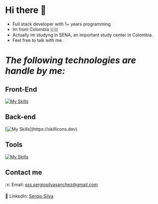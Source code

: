 # Hi there 👋
-  Full stack developer with 1+ years programming
-  Im from Colombia 🇨🇴
-  Actually im studyng in SENA, an important study center in Colombia.
-  Feel free to talk with me.
# *The following technologies are handle by me:*

## Front-End
[![My Skills](https://skillicons.dev/icons?i=vue,js,ts,tailwind,sass,css,html)](https://skillicons.dev)

## Back-end
[![My Skills](https://skillicons.dev/icons?i=laravel,php,mysql,sqlite,postgres,)](https://skillicons.dev)

## Tools
[![My Skills](https://skillicons.dev/icons?i=docker,git,vscode,postman,powershell,linux,vite,gulp,npm,figma)](https://skillicons.dev)

## Contact me

✉️ Email: [sss.sergiosilvasanchez@gmail.com](mailto:sss.sergiosilvasanchez@gmail.com)

🔗 LinkedIn: [Sergio Silva](https://www.linkedin.com/in/sergio-silva-sanchez-2556a9244/)
